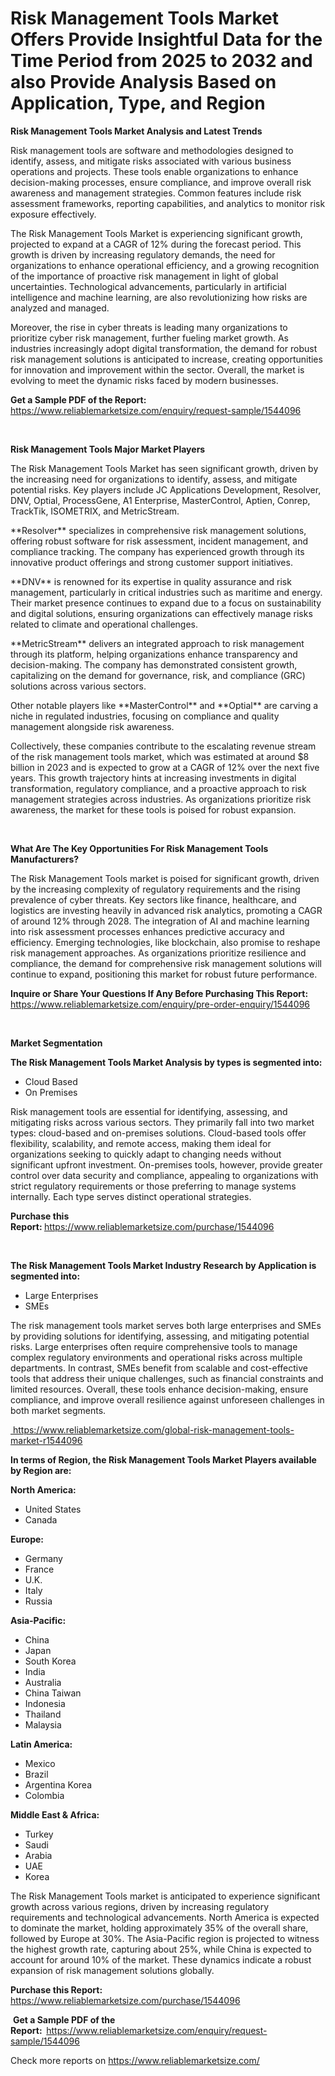 <p><h1>Risk Management Tools Market Offers Provide Insightful Data for the Time Period from 2025 to 2032 and also Provide Analysis Based on Application, Type, and Region</h1></p><p><strong>Risk Management Tools Market Analysis and Latest Trends</strong></p>
<p><p>Risk management tools are software and methodologies designed to identify, assess, and mitigate risks associated with various business operations and projects. These tools enable organizations to enhance decision-making processes, ensure compliance, and improve overall risk awareness and management strategies. Common features include risk assessment frameworks, reporting capabilities, and analytics to monitor risk exposure effectively.</p><p>The Risk Management Tools Market is experiencing significant growth, projected to expand at a CAGR of 12% during the forecast period. This growth is driven by increasing regulatory demands, the need for organizations to enhance operational efficiency, and a growing recognition of the importance of proactive risk management in light of global uncertainties. Technological advancements, particularly in artificial intelligence and machine learning, are also revolutionizing how risks are analyzed and managed. </p><p>Moreover, the rise in cyber threats is leading many organizations to prioritize cyber risk management, further fueling market growth. As industries increasingly adopt digital transformation, the demand for robust risk management solutions is anticipated to increase, creating opportunities for innovation and improvement within the sector. Overall, the market is evolving to meet the dynamic risks faced by modern businesses.</p></p>
<p><strong>Get a Sample PDF of the Report:&nbsp;</strong> <a href="https://www.reliablemarketsize.com/enquiry/request-sample/1544096?utm_campaign=3169&utm_medium=2&utm_source=Github&utm_content=ia&utm_term=09032025&utm_id=risk-management-tools">https://www.reliablemarketsize.com/enquiry/request-sample/1544096</a></p>
<p>&nbsp;</p>
<p><strong>Risk Management Tools Major Market Players</strong></p>
<p><p>The Risk Management Tools Market has seen significant growth, driven by the increasing need for organizations to identify, assess, and mitigate potential risks. Key players include JC Applications Development, Resolver, DNV, Optial, ProcessGene, A1 Enterprise, MasterControl, Aptien, Conrep, TrackTik, ISOMETRIX, and MetricStream.</p><p>**Resolver** specializes in comprehensive risk management solutions, offering robust software for risk assessment, incident management, and compliance tracking. The company has experienced growth through its innovative product offerings and strong customer support initiatives. </p><p>**DNV** is renowned for its expertise in quality assurance and risk management, particularly in critical industries such as maritime and energy. Their market presence continues to expand due to a focus on sustainability and digital solutions, ensuring organizations can effectively manage risks related to climate and operational challenges.</p><p>**MetricStream** delivers an integrated approach to risk management through its platform, helping organizations enhance transparency and decision-making. The company has demonstrated consistent growth, capitalizing on the demand for governance, risk, and compliance (GRC) solutions across various sectors.</p><p>Other notable players like **MasterControl** and **Optial** are carving a niche in regulated industries, focusing on compliance and quality management alongside risk awareness.</p><p>Collectively, these companies contribute to the escalating revenue stream of the risk management tools market, which was estimated at around $8 billion in 2023 and is expected to grow at a CAGR of 12% over the next five years. This growth trajectory hints at increasing investments in digital transformation, regulatory compliance, and a proactive approach to risk management strategies across industries. As organizations prioritize risk awareness, the market for these tools is poised for robust expansion.</p></p>
<p>&nbsp;</p>
<p><strong>What Are The Key Opportunities For Risk Management Tools Manufacturers?</strong></p>
<p><p>The Risk Management Tools market is poised for significant growth, driven by the increasing complexity of regulatory requirements and the rising prevalence of cyber threats. Key sectors like finance, healthcare, and logistics are investing heavily in advanced risk analytics, promoting a CAGR of around 12% through 2028. The integration of AI and machine learning into risk assessment processes enhances predictive accuracy and efficiency. Emerging technologies, like blockchain, also promise to reshape risk management approaches. As organizations prioritize resilience and compliance, the demand for comprehensive risk management solutions will continue to expand, positioning this market for robust future performance.</p></p>
<p><strong>Inquire or Share Your Questions If Any Before Purchasing This Report:</strong> <a href="https://www.reliablemarketsize.com/enquiry/pre-order-enquiry/1544096?utm_campaign=3169&utm_medium=2&utm_source=Github&utm_content=ia&utm_term=09032025&utm_id=risk-management-tools">https://www.reliablemarketsize.com/enquiry/pre-order-enquiry/1544096</a></p>
<p>&nbsp;</p>
<p><strong>Market Segmentation</strong></p>
<p><strong>The Risk Management Tools Market Analysis by types is segmented into:</strong></p>
<p><ul><li>Cloud Based</li><li>On Premises</li></ul></p>
<p><p>Risk management tools are essential for identifying, assessing, and mitigating risks across various sectors. They primarily fall into two market types: cloud-based and on-premises solutions. Cloud-based tools offer flexibility, scalability, and remote access, making them ideal for organizations seeking to quickly adapt to changing needs without significant upfront investment. On-premises tools, however, provide greater control over data security and compliance, appealing to organizations with strict regulatory requirements or those preferring to manage systems internally. Each type serves distinct operational strategies.</p></p>
<p><strong>Purchase this Report:&nbsp;</strong><a href="https://www.reliablemarketsize.com/purchase/1544096?utm_campaign=3169&utm_medium=2&utm_source=Github&utm_content=ia&utm_term=09032025&utm_id=risk-management-tools">https://www.reliablemarketsize.com/purchase/1544096</a></p>
<p>&nbsp;</p>
<p><strong>The Risk Management Tools Market Industry Research by Application is segmented into:</strong></p>
<p><ul><li>Large Enterprises</li><li>SMEs</li></ul></p>
<p><p>The risk management tools market serves both large enterprises and SMEs by providing solutions for identifying, assessing, and mitigating potential risks. Large enterprises often require comprehensive tools to manage complex regulatory environments and operational risks across multiple departments. In contrast, SMEs benefit from scalable and cost-effective tools that address their unique challenges, such as financial constraints and limited resources. Overall, these tools enhance decision-making, ensure compliance, and improve overall resilience against unforeseen challenges in both market segments.</p></p>
<p><a href="https://www.reliablemarketsize.com/global-risk-management-tools-market-r1544096?utm_campaign=3169&utm_medium=2&utm_source=Github&utm_content=ia&utm_term=09032025&utm_id=risk-management-tools">&nbsp;https://www.reliablemarketsize.com/global-risk-management-tools-market-r1544096</a></p>
<p><strong>In terms of Region, the Risk Management Tools Market Players available by Region are:</strong></p>
<p>
    <p> <strong> North America: </strong>
        <ul>
            <li>United States</li>
            <li>Canada</li>
        </ul>
        </p> 
    <p> <strong> Europe: </strong>
        <ul>
            <li>Germany</li>
            <li>France</li>
            <li>U.K.</li>
            <li>Italy</li>
            <li>Russia</li>
        </ul>
        </p> 
    <p> <strong> Asia-Pacific: </strong>
        <ul>
            <li>China</li>
            <li>Japan</li>
            <li>South Korea</li>
            <li>India</li>
            <li>Australia</li>
            <li>China Taiwan</li>
            <li>Indonesia</li>
            <li>Thailand</li>
            <li>Malaysia</li>
        </ul>
        </p> 
    <p> <strong> Latin America: </strong>
        <ul>
            <li>Mexico</li>
            <li>Brazil</li>
            <li>Argentina Korea</li>
            <li>Colombia</li>
        </ul>
        </p> 
    <p> <strong> Middle East & Africa: </strong>
        <ul>
            <li>Turkey</li>
            <li>Saudi</li>
            <li>Arabia</li>
            <li>UAE</li>
            <li>Korea</li>
        </ul>
    </p>
    </p>
<p><p>The Risk Management Tools market is anticipated to experience significant growth across various regions, driven by increasing regulatory requirements and technological advancements. North America is expected to dominate the market, holding approximately 35% of the overall share, followed by Europe at 30%. The Asia-Pacific region is projected to witness the highest growth rate, capturing about 25%, while China is expected to account for around 10% of the market. These dynamics indicate a robust expansion of risk management solutions globally.</p></p>
<p><strong>Purchase this Report: </strong><a href="https://www.reliablemarketsize.com/purchase/1544096?utm_campaign=3169&utm_medium=2&utm_source=Github&utm_content=ia&utm_term=09032025&utm_id=risk-management-tools">https://www.reliablemarketsize.com/purchase/1544096</a></p>
<p>&nbsp;<strong>Get a Sample PDF of the Report:&nbsp;&nbsp;</strong><a href="https://www.reliablemarketsize.com/enquiry/request-sample/1544096?utm_campaign=3169&utm_medium=2&utm_source=Github&utm_content=ia&utm_term=09032025&utm_id=risk-management-tools">https://www.reliablemarketsize.com/enquiry/request-sample/1544096</a></p>
<p><strong></strong></p>
<p>Check more reports on <a href="https://www.reliablemarketsize.com/?utm_campaign=3169&utm_medium=2&utm_source=Github&utm_content=ia&utm_term=09032025&utm_id=risk-management-tools">https://www.reliablemarketsize.com/</a></p>